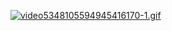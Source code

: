 <a href="https://gifyu.com/image/SlBd6"><img src="https://s12.gifyu.com/images/video5348105594945416170-1.gif" alt="video5348105594945416170-1.gif" border="0" /></a>
